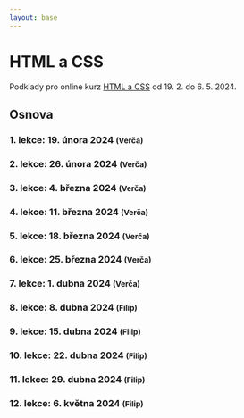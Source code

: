 ```yaml
---
layout: base
---
```


# HTML a CSS

Podklady pro online kurz [HTML a CSS](https://www.czechitas.cz/kurzy/html-a-css) od 19. 2. do 6. 5. 2024.

## Osnova

### 1. lekce: 19. února 2024 <small>(Verča)</small>

<!-- - [Zoom](zoom-breakout-rooms)
- [Custom properties](custom-properties)
- [CSS grid](css-grid)
- [GitHub účet](github-ucet) -->

### 2. lekce: 26. února 2024 <small>(Verča)</small>

<!-- - [Práce s gitem](prace-s-gitem)
- [CSS grid 2](css-grid-2)
- [Object fit](object-fit)
- [Zadání domácího úkolu (2)](domaci-ukol-2) -->

### 3. lekce: 4. března 2024 <small>(Verča)</small>

<!-- - [Poměr stran](pomer-stran)
- [Responzivní CSS grid](css-grid-responzivni)
- [Zarovnání v CSS gridu](css-grid-zarovnani) -->

### 4. lekce: 11. března 2024 <small>(Verča)</small>

<!-- - [Vyhodnocení domácího úkolu: Šachy](vyhodnoceni-domaciho-ukolu-sachy)
- [Rozložení článku (specificita)](rozlozeni-clanku)
- [Pojmenovávání tříd](BEM)
- [Strukturování stylů](strukturovani-stylu)
- [Zadání domácího úkolu (3)](domaci-ukol-3) -->

### 5. lekce: 18. března 2024 <small>(Verča)</small>

<!-- - [Komunitní balíčky (npmjs)](npmjs)
- [Příkaz npm](npm)
- [Úvod do SASSu](uvod-do-sassu) -->

### 6. lekce: 25. března 2024 <small>(Verča)</small>

<!-- - [Otázky a odpovědi](otazky-a-odpovedi-6-lekce)
- [Sémantické značkování](semanticke-znackovani)
- [Pojmenovávání](pojmenovavani)
- [Npm a SASS](npm-a-sass) -->

### 7. lekce: 1. dubna 2024 <small>(Verča)</small>

<!-- - [Obrázkové formáty](obrazkove-formaty)
- [Síť](sit)
- [Lighthouse](lighthouse)
- [Úvod do Eleventy](uvod-do-eleventy) -->

### 8. lekce: 8. dubna 2024 <small>(Filip)</small>

<!-- - [GitHub pages a vlastní doména](github-pages-a-vlastni-domena)
- [Data v Eleventy](data-v-eleventy)
- [Netlify deploy](netlify-deploy) -->

### 9. lekce: 15. dubna 2024 <small>(Filip)</small>

<!-- - [CSS jednotky](css-jednotky) -->
<!-- - [Data v Eleventy 2](data-v-eleventy-2)
- [Zadání domácího úkolu (4)](domaci-ukol-4) -->
<!-- - [Netlify CMS](netlify-cms) -->

### 10. lekce: 22. dubna 2024 <small>(Filip)</small>

<!-- - [Nunjucks podmínky](nunjucks-podminky)
- [Ovládací panel vyhledávače](ovladaci-panel-vyhledavace)
- [Google Analytics](google-analytics)
- [Cookies](cookies)
- [Metadata](metadata) -->

### 11. lekce: 29. dubna 2024 <small>(Filip)</small>

<!-- - [Facebook pixel](facebook-pixel)
- [Dynamický název stránky](dynamicky-nazev-stranky)
- [Stylování checkboxu](stylovani-checkboxu) -->

### 12. lekce: 6. května 2024 <small>(Filip)</small>

<!-- - [Vyhodnocení domácího úkolu: Filmy](vyhodnoceni-domaciho-ukolu-filmy)
- [Zabezpečení](zabezpeceni)
- [Soubory ke stažení](soubory-ke-stazeni)
- [Změna git historie](zmena-git-historie)
- [Kam dál](kam-dal) -->
